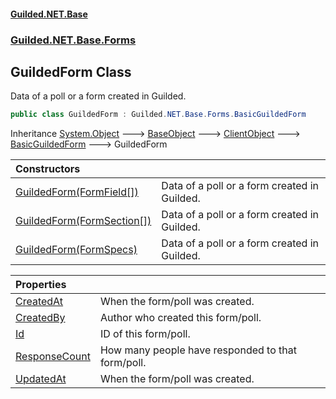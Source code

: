 #### [Guilded.NET.Base](Guilded_NET_Base.md 'Guilded.NET.Base')
### [Guilded.NET.Base.Forms](Guilded_NET_Base.md#Guilded_NET_Base_Forms 'Guilded.NET.Base.Forms')
## GuildedForm Class
Data of a poll or a form created in Guilded.  
```csharp
public class GuildedForm : Guilded.NET.Base.Forms.BasicGuildedForm
```

Inheritance [System.Object](https://docs.microsoft.com/en-us/dotnet/api/System.Object 'System.Object') &#129106; [BaseObject](BaseObject.md 'Guilded.NET.Base.BaseObject') &#129106; [ClientObject](ClientObject.md 'Guilded.NET.Base.ClientObject') &#129106; [BasicGuildedForm](BasicGuildedForm.md 'Guilded.NET.Base.Forms.BasicGuildedForm') &#129106; GuildedForm  

| Constructors | |
| :--- | :--- |
| [GuildedForm(FormField[])](GuildedForm_GuildedForm(FormField__).md 'Guilded.NET.Base.Forms.GuildedForm.GuildedForm(Guilded.NET.Base.Forms.FormField[])') | Data of a poll or a form created in Guilded.<br/> |
| [GuildedForm(FormSection[])](GuildedForm_GuildedForm(FormSection__).md 'Guilded.NET.Base.Forms.GuildedForm.GuildedForm(Guilded.NET.Base.Forms.FormSection[])') | Data of a poll or a form created in Guilded.<br/> |
| [GuildedForm(FormSpecs)](GuildedForm_GuildedForm(FormSpecs).md 'Guilded.NET.Base.Forms.GuildedForm.GuildedForm(Guilded.NET.Base.Forms.FormSpecs)') | Data of a poll or a form created in Guilded.<br/> |

| Properties | |
| :--- | :--- |
| [CreatedAt](GuildedForm_CreatedAt.md 'Guilded.NET.Base.Forms.GuildedForm.CreatedAt') | When the form/poll was created.<br/> |
| [CreatedBy](GuildedForm_CreatedBy.md 'Guilded.NET.Base.Forms.GuildedForm.CreatedBy') | Author who created this form/poll.<br/> |
| [Id](GuildedForm_Id.md 'Guilded.NET.Base.Forms.GuildedForm.Id') | ID of this form/poll.<br/> |
| [ResponseCount](GuildedForm_ResponseCount.md 'Guilded.NET.Base.Forms.GuildedForm.ResponseCount') | How many people have responded to that form/poll.<br/> |
| [UpdatedAt](GuildedForm_UpdatedAt.md 'Guilded.NET.Base.Forms.GuildedForm.UpdatedAt') | When the form/poll was created.<br/> |
